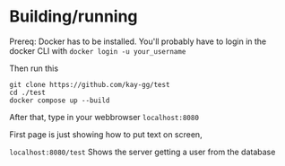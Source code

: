 # Building/running
Prereq: Docker has to be installed. 
You'll probably have to login in the docker CLI with `docker login -u your_username`

Then run this 

```
git clone https://github.com/kay-gg/test
cd ./test
docker compose up --build
```

After that, type in your webbrowser `localhost:8080`

First page is just showing how to put text on screen,

`localhost:8080/test` Shows the server getting a user from the database
